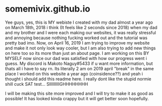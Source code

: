 # somemivix.github.io
Yee guys, yes, this is MY webiste I created with my dad almost a year ago on March 18th, 2018 i think (It feels like 2 seconds since 2018) when my dad and my brother and I were each making our websites, it was really stressful and annoying because nothing fucking worked out and the tutorial was pretty bad imo. Now, on April 16, 2019 I am trying to improve my website and make it not only look way cooler, but I am also trying to add new things on here too so its more than just an about page. I am working on this BY MYSELF now since our dad was satisfied with how our progress went i guess. My discord is Makoto Naguy#5433 if u want more information, but thats all i have to say rn. Its literally 2 am on 2019 april "break" in the same place I worked on this website a year ago (coinsidence??) and yeah i thought i should add this readme here. I really dont like the stupid normie shill cuck SAT test... SIIIIIIIIIGHHHHHHHH

I will be making this site more improved and I will try to make it as good as possible! It has looked kinda crappy but it will get better soon hopefully.
